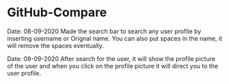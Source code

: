 # GitHub-Compare

Date: 08-09-2020
Made the search bar to search any user profile by inserting username or Orignal name. You can also put spaces in the name, it will remove the spaces eventually.

Date: 09-09-2020
After search for the user, it will show the profile picture of the user and when you click on the profile picture it will direct you to the user profile.
